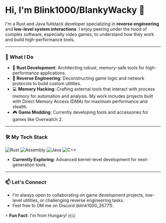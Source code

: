 # Hi, I'm Blink1000/BlankyWacky 👋

I'm a Rust and Java fullstack developer specializing in **reverse engineering** and **low-level system interactions**. I enjoy peering under the hood of complex software, especially video games, to understand how they work and build high-performance tools.

---

### 🔧 What I Do

- 🦀 **Rust Development**: Architecting robust, memory-safe tools for high-performance applications.
- 🔬 **Reverse Engineering**: Deconstructing game logic and network protocols to build custom utilities.
- 💻 **Memory Hacking**: Crafting external tools that interact with process memory for automation and analysis. My work includes projects built with Direct Memory Access (DMA) for maximum performance and stealth.
- 🎮 **Game Modding**: Currently developing tools and accessories for games like Overwatch 2.

---

### 🛠️ My Tech Stack

![Rust](https://img.shields.io/badge/rust-%23000000.svg?style=for-the-badge&logo=rust&logoColor=white)
![Assembly](https://img.shields.io/badge/assembly-%23000000.svg?style=for-the-badge&logo=gnu-bash&logoColor=white)
![Java](https://img.shields.io/badge/java-%23ED8B00.svg?style=for-the-badge&logo=openjdk&logoColor=white)
![C++](https://img.shields.io/badge/c++-%2300599C.svg?style=for-the-badge&logo=c%2B%2B&logoColor=white)

- **Currently Exploring**: Advanced kernel-level development for next-generation tools.

---

### 📫 Let's Connect

- I'm always open to collaborating on game development projects, low-level utilities, or challenging reverse engineering tasks.
- Feel free to DM me on Discord (blink1000_26771).

⚡ **Fun Fact:** I'm from Hungary! 🇭🇺
